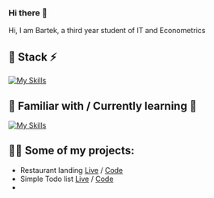 ### Hi there 👋
Hi, I am Bartek, a third year student of IT and Econometrics
<!--
**basr00/basr00** is a ✨ _special_ ✨ repository because its `README.md` (this file) appears on your GitHub profile.

Here are some ideas to get you started:

- 🔭 I’m currently working on ...
- 🌱 I’m currently learning ...
- 👯 I’m looking to collaborate on ...
- 🤔 I’m looking for help with ...
- 💬 Ask me about ...
- 📫 How to reach me: ...
- 😄 Pronouns: ...
- ⚡ Fun fact: ...
-->

## 🔭 Stack ⚡
[![My Skills](https://skillicons.dev/icons?i=html,css,sass,js,git,github)](https://skillicons.dev)
<!-- <img alt="HTML5" src="https://img.shields.io/badge/html5-%23E34F26.svg?&style=for-the-badge&logo=html5&logoColor=white"/> <img alt="CSS3" src="https://img.shields.io/badge/css3-%231572B6.svg?&style=for-the-badge&logo=css3&logoColor=white"/> <img alt="SASS" src="https://img.shields.io/badge/SASS-hotpink.svg?&style=for-the-badge&logo=SASS&logoColor=white"/> <img alt="JavaScript" src="https://img.shields.io/badge/javascript-%23323330.svg?&style=for-the-badge&logo=javascript&logoColor=%23F7DF1E"/> <img alt="Git" src="https://img.shields.io/badge/git-%23F05033.svg?&style=for-the-badge&logo=git&logoColor=white"/> <img alt="GitHub" src="https://img.shields.io/badge/github-%23121011.svg?&style=for-the-badge&logo=github&logoColor=white"/> -->

## 🤔 Familiar with / Currently learning 🌱
[![My Skills](https://skillicons.dev/icons?i=react,tailwind,bootstrap,mysql,php)](https://skillicons.dev)
<!-- <img alt="Bootstrap" src="https://img.shields.io/badge/bootstrap-%23563D7C.svg?&style=for-the-badge&logo=bootstrap&logoColor=white"/> <img alt="PHP" src="https://img.shields.io/badge/php-%23777BB4.svg?style=for-the-badge&logo=php&logoColor=white"/> <img alt="MYSQL" src="https://img.shields.io/badge/mysql-%2300f.svg?style=for-the-badge&logo=mysql&logoColor=white"/> -->

## 👨‍🍳 Some of my projects:
- Restaurant landing <a href="">Live</a> / <a href="">Code</a>
- Simple Todo list <a href="https://basr00.github.io/Simple-Todo-list/">Live</a> / <a href="https://github.com/basr00/Simple-Todo-list">Code</a>  
-

